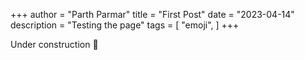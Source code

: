 +++
author = "Parth Parmar"
title = "First Post"
date = "2023-04-14"
description = "Testing the page"
tags = [
    "emoji",
]
+++

Under construction :hammer:
